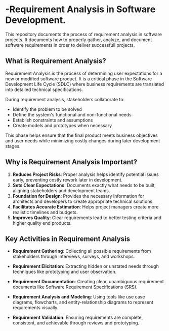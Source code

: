 # -Requirement Analysis in Software Development.
This repository documents the process of requirement analysis in software projects. It documents how to properly gather, analyze, and document software requirements in order to deliver successfull projects.

## What is Requirement Analysis?
Requirement Analysis is the process of determining user expectations for a new or modified software product. It is a critical phase in the Software Development Life Cycle (SDLC) where business requirements are translated into detailed technical specifications.

During requirement analysis, stakeholders collaborate to:
- Identify the problem to be solved
- Define the system's functional and non-functional needs
- Establish constraints and assumptions
- Create models and prototypes when necessary

This phase helps ensure that the final product meets business objectives and user needs while minimizing costly changes during later development stages.
## Why is Requirement Analysis Important?

1. **Reduces Project Risks**: Proper analysis helps identify potential issues early, preventing costly rework later in development.
2. **Sets Clear Expectations**: Documents exactly what needs to be built, aligning stakeholders and development teams.
3. **Foundation for Design**: Provides the necessary information for architects and developers to create appropriate technical solutions.
4. **Facilitates Accurate Estimation**: Helps project managers create more realistic timelines and budgets.
5. **Improves Quality**: Clear requirements lead to better testing criteria and higher quality end products.
## Key Activities in Requirement Analysis

- **Requirement Gathering**: Collecting all possible requirements from stakeholders through interviews, surveys, and workshops.
  
- **Requirement Elicitation**: Extracting hidden or unstated needs through techniques like prototyping and user observation.

- **Requirement Documentation**: Creating clear, unambiguous requirement documents like Software Requirement Specifications (SRS).

- **Requirement Analysis and Modeling**: Using tools like use case diagrams, flowcharts, and entity-relationship diagrams to represent requirements visually.

- **Requirement Validation**: Ensuring requirements are complete, consistent, and achievable through reviews and prototyping.
